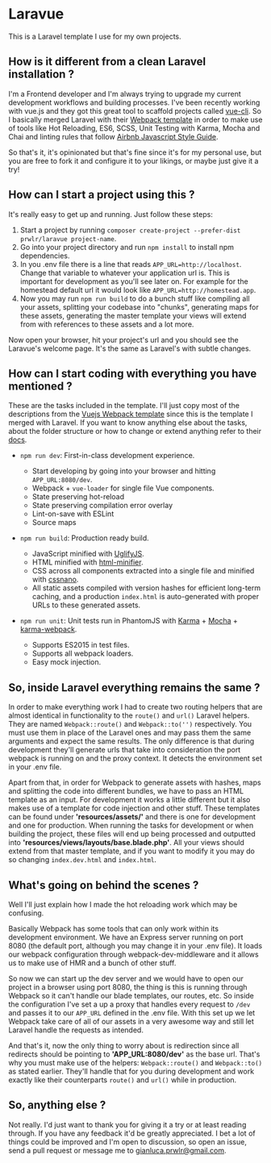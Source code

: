 # Laravue

This is a Laravel template I use for my own projects.

## How is it different from a clean Laravel installation ?

I'm a Frontend developer and I'm always trying to upgrade my current development workflows and building processes. I've been recently working with vue.js and they got this great tool to scaffold projects called [vue-cli](https://github.com/vuejs/vue-cli). So I basically merged Laravel with their [Webpack template](https://github.com/vuejs-templates/webpack) in order to make use of tools like Hot Reloading, ES6, SCSS, Unit Testing with Karma, Mocha and Chai and linting rules that follow [Airbnb Javascript Style Guide](https://github.com/airbnb/javascript).

So that's it, it's opinionated but that's fine since it's for my personal use, but you are free to fork it and configure it to your likings, or maybe just give it a try!

## How can I start a project using this ?

It's really easy to get up and running. Just follow these steps:

1. Start a project by running `composer create-project --prefer-dist prwlr/laravue project-name`.
2. Go into your project directory and run `npm install` to install npm dependencies.
3. In you .env file there is a line that reads `APP_URL=http://localhost`. Change that variable to whatever your application url is. This is important for development as you'll see later on. For example for the homestead default url it would look like `APP_URL=http://homestead.app`.
4. Now you may run `npm run build` to do a bunch stuff like compiling all your assets, splitting your codebase into "chunks", generating maps for these assets, generating the master template your views will extend from with references to these assets and a lot more.

Now open your browser, hit your project's url and you should see the Laravue's welcome page. It's the same as Laravel's with subtle changes.

## How can I start coding with everything you have mentioned ?

These are the tasks included in the template. I'll just copy most of the descriptions from the [Vuejs Webpack template](https://github.com/vuejs-templates/webpack) since this is the template I merged with Laravel. If you want to know anything else about the tasks, about the folder structure or how to change or extend anything refer to their [docs](http://vuejs-templates.github.io/webpack/).

- `npm run dev`: First-in-class development experience.
  - Start developing by going into your browser and hitting `APP_URL:8080/dev`.
  - Webpack + `vue-loader` for single file Vue components.
  - State preserving hot-reload
  - State preserving compilation error overlay
  - Lint-on-save with ESLint
  - Source maps

- `npm run build`: Production ready build.
  - JavaScript minified with [UglifyJS](https://github.com/mishoo/UglifyJS2).
  - HTML minified with [html-minifier](https://github.com/kangax/html-minifier).
  - CSS across all components extracted into a single file and minified with [cssnano](https://github.com/ben-eb/cssnano).
  - All static assets compiled with version hashes for efficient long-term caching, and a production `index.html` is auto-generated with proper URLs to these generated assets.

- `npm run unit`: Unit tests run in PhantomJS with [Karma](http://karma-runner.github.io/0.13/index.html) + [Mocha](http://mochajs.org/) + [karma-webpack](https://github.com/webpack/karma-webpack).
  - Supports ES2015 in test files.
  - Supports all webpack loaders.
  - Easy mock injection.

## So, inside Laravel everything remains the same ?

In order to make everything work I had to create two routing helpers that are almost identical in functionality to the `route()` and `url()` Laravel helpers. They are named `Webpack::route()` and `Webpack::to('')` respectively. You must use them in place of the Laravel ones and may pass them the same arguments and expect the same results. The only difference is that during development they'll generate urls that take into consideration the port webpack is running on and the proxy context. It detects the environment set in your .env file.

Apart from that, in order for Webpack to generate assets with hashes, maps and splitting the code into different bundles, we have to pass an HTML template as an input. For development it works a little different but it also makes use of a template for code injection and other stuff. These templates can be found under **'resources/assets/'** and there is one for development and one for production. When running the tasks for development or when building the project, these files will end up being processed and outputted into **'resources/views/layouts/base.blade.php'**. All your views should extend from that master template, and if you want to modify it you may do so changing `index.dev.html` and `index.html`.

## What's going on behind the scenes ?

Well I'll just explain how I made the hot reloading work which may be confusing.

Basically Webpack has some tools that can only work within its development environment. We have an Express server running on port 8080 (the default port, although you may change it in your .env file). It loads our webpack configuration through webpack-dev-middleware and it allows us to make use of HMR and a bunch of other stuff.

So now we can start up the dev server and we would have to open our project in a browser using port 8080, the thing is this is running through Webpack so it can't handle our blade templates, our routes, etc. So inside the configuration I've set a up a proxy that handles every request to `/dev` and passes it to our `APP_URL` defined in the .env file. With this set up we let Webpack take care of all of our assets in a very awesome way and still let Laravel handle the requests as intended.

And that's it, now the only thing to worry about is redirection since all redirects should be pointing to **'APP_URL:8080/dev'** as the base url. That's why you must make use of the helpers: `Webpack::route()` and `Webpack::to()` as stated earlier. They'll handle that for you during development and work exactly like their counterparts `route()` and `url()` while in production.

## So, anything else ?

Not really. I'd just want to thank you for giving it a try or at least reading through. If you have any feedback it'd be greatly appreciated. I bet a lot of things could be improved and I'm open to discussion, so open an issue, send a pull request or message me to gianluca.prwlr@gmail.com.

